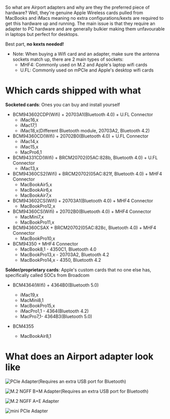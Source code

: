So what are Airport adapters and why are they the preferred piece of hardware? Well, they're genuine Apple Wireless cards pulled from MacBooks and iMacs meaning no extra configurations/kexts are required to get this hardware up and running. The main issue is that they require an adapter to PC hardware and are generally bulkier making them unfavourable in laptops but perfect for desktops.

Best part, **no kexts needed!**

* Note: When buying a Wifi card and an adapter, make sure the antenna sockets match up, there are 2 main types of sockets:
  * MHF4: Commonly used on M.2 and Apple's laptop wifi cards
  * U.FL: Commonly used on mPCIe and Apple's desktop wifi cards

# Which cards shipped with what

**Socketed cards**: Ones you can buy and install yourself

* BCM943602CDP(Wifi) + 20703A1(Bluetooth 4.0) + U.FL Connector
  * iMac16,x
  * iMac17,1
  * iMac18,x(Different Bluetooth module, 20703A2, Bluetooth 4.2)
* BCM94360CD(Wifi) + 20702B0(Bluetooth 4.0) + U.FL Connector
  * iMac14,x
  * iMac15,x
  * MacPro6,1
* BCM94331CD(Wifi) + BRCM20702(05AC:828b, Bluetooth 4.0) + U.FL Connector
  * iMac13,x
* BCM94360CS2(Wifi) + BRCM20702(05AC:821f, Bluetooth 4.0) + MHF4 Connector
  * MacBookAir5,x
  * MacBookAir6,x
  * MacBookAir7,x
* BCM943602CS(Wifi) + 20703A1(Bluetooth 4.0) + MHF4 Connector
  * MacBookPro12,x
* BCM94360CS(Wifi) + 20702B0(Bluetooth 4.0) + MHF4 Connector
  * MacMini7,x
  * MacBookPro11,x
* BCM94360CSAX + BRCM20702(05AC:828c, Bluetooth 4.0)  + MHF4 Connector
  * MacBookPro10,x
* BCM94350  + MHF4 Connector
  * MacBook8,1 - 4350C1, Bluetooth 4.0
  * MacBookPro13,x - 20703A2, Bluetooth 4.2
  * MacBookPro14,x - 4350, Bluetooth 4.2

**Solder/proprietary cards**: Apple's custom cards that no one else has, specifically called SOCs from Broadcom

* BCM4364(Wifi) + 4364B0(Bluetooth 5.0)
  * iMac19,x
  * MacMini8,1
  * MacBookPro15,x
  * iMacPro1,1 - 4364(Bluetooth 4.2)
  * MacPro7,1- 4364B3(Bluetooth 5.0)

* BCM4355
  * MacBookAir8,1

# What does an Airport adapter look like

![PCIe Adapter(Requires an extra USB port for Bluetooth)](https://i.imgur.com/AUtNhiB.jpg)

![M.2 NGFF B+M Adapter(Requires an extra USB port for Bluetooth)](https://i.imgur.com/MNt8xqq.jpg)

![M.2 NGFF A+E Adapter](https://i.imgur.com/NLUpEl3.jpg)

![mini PCIe Adapter](https://i.imgur.com/wRaFDLt.jpg)
